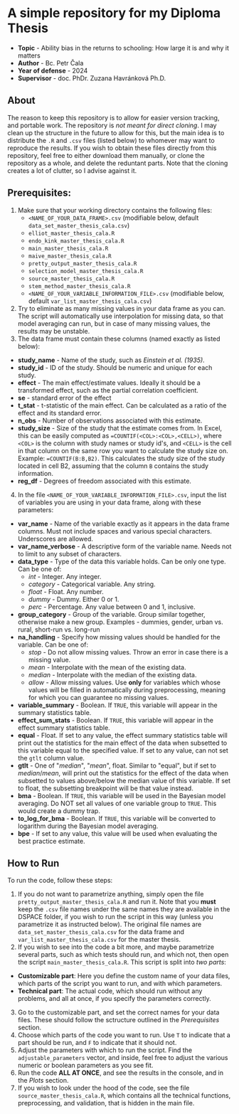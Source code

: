 # A simple repository for my Diploma Thesis
* **Topic** - Ability bias in the returns to schooling: How large it is and why it matters
* **Author** - Bc. Petr Čala
* **Year of defense** - 2024
* **Supervisor** - doc. PhDr. Zuzana Havránková Ph.D.

## About

The reason to keep this repository is to allow for easier version tracking, and portable work. The repository is *not meant for direct cloning*. I may clean up the structure in the future to allow for this, but the main idea is to distribute the `.R` and `.csv` files (listed below) to whomever may want to reproduce the results. If you wish to obtain these files directly from this repository, feel free to either download them manually, or clone the repository as a whole, and delete the reduntant parts. Note that the cloning creates a lot of clutter, so I advise against it.

## Prerequisites:
 1. Make sure that your working directory contains the following files:
     - `<NAME_OF_YOUR_DATA_FRAME>.csv` (modifiable below, default `data_set_master_thesis_cala.csv`)
     - `elliot_master_thesis_cala.R`
     - `endo_kink_master_thesis_cala.R`
     - `main_master_thesis_cala.R`
     - `maive_master_thesis_cala.R`
     - `pretty_output_master_thesis_cala.R`
     - `selection_model_master_thesis_cala.R`
     - `source_master_thesis_cala.R`
     - `stem_method_master_thesis_cala.R`
     - `<NAME_OF_YOUR_VARIABLE_INFORMATION_FILE>.csv` (modifiable below, default `var_list_master_thesis_cala.csv`)
 2. Try to eliminate as many missing values in your data frame as you can.
    The script will automatically use interpolation for missing data, so that model averaging
    can run, but in case of many missing values, the results may be unstable.
 3. The data frame must contain these columns (named exactly as listed below):
   * **study_name** - Name of the study, such as *Einstein et al. (1935)*.
   * **study_id** - ID of the study. Should be numeric and unique for each study.
   * **effect** -  The main effect/estimate values. Ideally it should be  a transformed effect, such as
     the partial correlation coefficient.
   * **se** - standard error of the effect
   * **t_stat** - t-statistic of the main effect. Can be calculated as a ratio of the effect
     and its standard error.
   * **n_obs** - Number of observations associated with this estimate.
   * **study_size** - Size of the study that the estimate comes from. In Excel, this can be easily
     computed as `=COUNTIF(<COL>:<COL>,<CELL>)`, where `<COL>` is the column with study names or
     study id's, and `<CELL>` is the cell in that column on the same row you want to calculate the
     study size on. Example: `=COUNTIF(B:B,B2)`. This calculates the study size of the study located
     in cell B2, assuming that the column `B` contains the study information.
   * **reg_df** - Degrees of freedom associated with this estimate.
 4. In the file `<NAME_OF_YOUR_VARIABLE_INFORMATION_FILE>.csv`, input the list of variables you are using in your data frame,
   along with these parameters:
   * **var_name** - Name of the variable exactly as it appears in the data frame columns. Must not include
     spaces and various special characters. Underscores are allowed.
   * **var_name_verbose** - A descriptive form of the variable name. Needs not to limit to any subset of characters.
   * **data_type** - Type of the data this variable holds. Can be only one type. Can be one of:
     - *int* - Integer. Any integer.
     - *category* - Categorical variable. Any string.
     - *float* - Float. Any number.
     - *dummy* - Dummy. Either 0 or 1.
     - *perc* - Percentage. Any value between 0 and 1, inclusive.
   * **group_category** - Group of the variable. Group similar together, otherwise make a new group.
     Examples - dummies, gender, urban vs. rural, short-run vs. long-run
   * **na_handling** - Specify how missing values should be handled for the variable. Can be one of:
     - *stop* - Do not allow missing values. Throw an error in case there is a missing value.
     - *mean* - Interpolate with the mean of the existing data.
     - *median* - Interpolate with the median of the existing data.
     - *allow* - Allow missing values. Use **only** for variables which whose values will be filled in automatically during preprocessing, meaning for which you can guarantee no missing values.
   * **variable_summary** - Boolean. If `TRUE`, this variable will appear in the summary statistics table.
   * **effect_sum_stats** - Boolean. If `TRUE`, this variable will appear in the effect summary statistics table.
   * **equal** - Float. If set to any value, the effect summary statistics table will print out the statistics
     for the main effect of the data when subsetted to this variable equal to the specified value.
     If set to any value, can not set the `gtlt` column value.
   * **gtlt** - One of "*median*", "*mean*", float. Similar to "equal", but if set to *median*/*mean*, will print out the statistics
     for the effect of the data when subsetted to values above/below the median value of this variable.
     If set to float, the subsetting breakpoint will be that value instead.
   * **bma** - Boolean. If `TRUE`, this variable will be used in the Bayesian model averaging. Do NOT set all
     values of one variable group to `TRUE`. This would create a dummy trap.
   * **to_log_for_bma** - Boolean. If `TRUE`, this variable will be converted to logarithm during the 
     Bayesian model averaging.
   * **bpe** - If set to any value, this value will be used when evaluating the best practice estimate.

## How to Run
To run the code, follow these steps:
1. If you do not want to parametrize anything, simply open the file `pretty_output_master_thesis_cala.R` and run it. Note that you **must** keep the
  `.csv` file names under the same names they are available in the DSPACE folder, if you wish to run the script in this way (unless you parametrize
  it as instructed below). The original file names are `data_set_master_thesis_cala.csv` for the data frame and `var_list_master_thesis_cala.csv` for
  the master thesis.
2. If you wish to see into the code a bit more, and maybe parametrize several parts, such as which tests should run, and which not, then open the script `main_master_thesis_cala.R`. This script is split into *two parts*:
  - **Customizable part**: Here you define the custom name of your data files, which parts of the script you want to run, and with which parameters.
  - **Technical part**: The actual code, which should run without any problems, and all at once, if you specify the parameters correctly.
3. Go to the customizable part, and set the correct names for your data files. These should follow the sctructure outlined in the *Prerequisites* section.
4. Choose which parts of the code you want to run. Use `T` to indicate that a part should be run, and `F` to indicate that it should not.
5. Adjust the parameters with which to run the script. Find the `adjustable_parameters` vector, and inside, feel free to adjust the various numeric or boolean parameters as you see fit.
6. Run the code **ALL AT ONCE**, and see the results in the console, and in the *Plots* section.
7. If you wish to look under the hood of the code, see the file `source_master_thesis_cala.R`, which contains all the technical functions, preprocessing, and validation, that is hidden in the main file.



